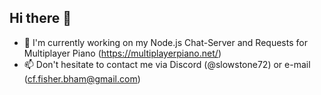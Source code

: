 ## Hi there 👋

- 🔭 I'm currently working on my Node.js Chat-Server and Requests for Multiplayer Piano (https://multiplayerpiano.net/)
- 📫 Don't hesitate to contact me via Discord (@slowstone72) or e-mail (cf.fisher.bham@gmail.com)

<!--
**slowstone72/slowstone72** is a ✨ _special_ ✨ repository because its `README.md` (this file) appears on your GitHub profile.

Here are some ideas to get you started:

- 🔭 I’m currently working on ...
- 🌱 I’m currently learning ...
- 👯 I’m looking to collaborate on ...
- 🤔 I’m looking for help with ...
- 💬 Ask me about ...
- 📫 How to reach me: ...
- 😄 Pronouns: ...
- ⚡ Fun fact: ...
-->
